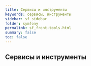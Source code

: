 ```yaml
---
title: Сервисы и инструменты
keywords: cервисы, инструменты
sidebar: sf_sidebar
folder: symfony
permalink: sf_front-tools.html
summary: false
toc: false
---
```


## Сервисы и инструменты
